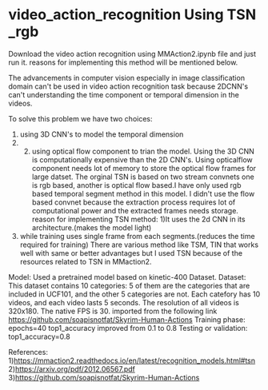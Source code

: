 # video_action_recognition Using TSN _rgb

Download the video action recognition using MMAction2.ipynb file and just run it. reasons for implementing this method will be mentioned below.

The advancements in computer vision especially in image classification domain can't be used in video action recognition task because 2DCNN's can't understanding the time component or temporal dimension in the videos.

To solve this problem we have two choices:
1) using 3D CNN's to model the temporal dimension 
2) 2) using optical flow component to trian the model.
Using the 3D CNN is computationally expensive than the 2D CNN's. Using opticalflow component needs lot of memory to store the optical flow frames for large datset.
 The orginal TSN is based on two stream convnets one is rgb based, another is optical flow based.I have only used rgb based temporal segment method in this model. I didn't use the flow based convnet because the extraction process requires lot of computational power and the extracted frames needs storage.
reason for implementing TSN method: 
1)It uses the 2d CNN in its architecture.(makes the model light) 
2) while training uses single frame from each segments.(reduces the time required for training)
There are various method like TSM, TIN that works well with same or better advantages but I used TSN because of the resources related to TSN in MMaction2.

Model:
Used a pretrained model based on kinetic-400 Dataset.
Dataset:
This dataset contains 10 categories: 5 of them are the categories that are included in UCF101, and the other 5 categories are not. Each catefory has 10 videos, and each video lasts 5 seconds. The resolution of all videos is 320x180. The native FPS is 30.
imported from the following link https://github.com/soapisnotfat/Skyrim-Human-Actions
Training phase: 
  epochs=40
  top1_accuracy improved from 0.1 to 0.8
Testing or validation:
  top1_accuracy=0.8 
 
References:
1)https://mmaction2.readthedocs.io/en/latest/recognition_models.html#tsn
2)https://arxiv.org/pdf/2012.06567.pdf
3)https://github.com/soapisnotfat/Skyrim-Human-Actions


 
